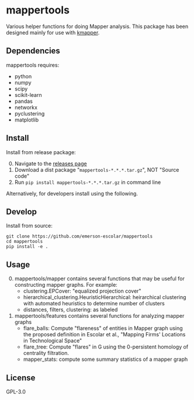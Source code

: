 # mappertools

Various helper functions for doing Mapper analysis.
This package has been designed mainly for use with [kmapper](https://kepler-mapper.scikit-tda.org/).

## Dependencies
mappertools requires:

  - python
  - numpy
  - scipy
  - scikit-learn
  - pandas
  - networkx
  - pyclustering
  - matplotlib

## Install
Install from release package:

0. Navigate to the [releases page](https://github.com/emerson-escolar/mappertools/releases)
1. Download a dist package "`mappertools-*.*.*.tar.gz`", NOT "Source code"
2. Run `pip install mappertools-*.*.*.tar.gz` in command line

Alternatively, for developers install using the following.

## Develop
Install from source:

```
git clone https://github.com/emerson-escolar/mappertools
cd mappertools
pip install -e .
```

## Usage

0. mappertools/mapper contains several functions that may be useful for constructing mapper graphs. For example:
   - clustering.EPCover: "equalized projection cover"
   - hierarchical_clustering.HeuristicHierarchical: heirarchical clustering with automated heuristics to determine number of clusters
   - distances, filters, clustering: as labeled
1. mappertools/features contains several functions for analyzing mapper graphs
   - flare_balls: Compute "flareness" of entities in Mapper graph using the proposed definition in Escolar et al., "Mapping Firms' Locations in Technological Space"
   - flare_tree: Compute "flares" in G using the 0-persistent homology of centrality filtration.
   - mapper_stats: compute some summary statistics of a mapper graph


## License

GPL-3.0
